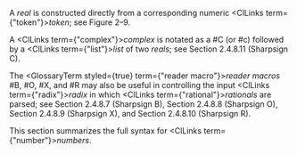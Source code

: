  



A *real* is constructed directly from a corresponding numeric <ClLinks  term={"token"}><i>token</i></ClLinks>; see Figure 2–9. 



A <ClLinks  term={"complex"}><i>complex</i></ClLinks> is notated as a #C (or #c) followed by a <ClLinks  term={"list"}><i>list</i></ClLinks> of two *reals*; see Section 2.4.8.11 (Sharpsign C). 



The <GlossaryTerm styled={true} term={"reader macro"}><i>reader macros</i></GlossaryTerm> #B, #O, #X, and #R may also be useful in controlling the input <ClLinks  term={"radix"}><i>radix</i></ClLinks> in which <ClLinks  term={"rational"}><i>rationals</i></ClLinks> are parsed; see Section 2.4.8.7 (Sharpsign B), Section 2.4.8.8 (Sharpsign O), Section 2.4.8.9 (Sharpsign X), and Section 2.4.8.10 (Sharpsign R). 



This section summarizes the full syntax for <ClLinks  term={"number"}><i>numbers</i></ClLinks>. 



